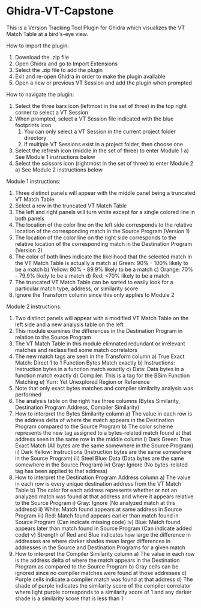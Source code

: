 # Ghidra-VT-Capstone
This is a Version Tracking Tool Plugin for Ghidra which visualizes the VT Match Table at a bird's-eye view.

How to import the plugin:
1) Download the .zip file
2) Open Ghidra and go to Import Extensions
3) Select the .zip file to add the plugin
4) Exit and re-open Ghidra in order to make the plugin available
5) Open a new or previous VT Session and add the plugin when prompted

How to navigate the plugin:
1) Select the three bars icon (leftmost in the set of three) in the top right corner to select a VT Session
2) When prompted, select a VT Session file indicated with the blue footprints icon
     1) You can only select a VT Session in the current project folder directory
     2) If multiple VT Sessions exist in a project folder, then choose one
3) Select the refresh icon (middle in the set of three) to enter Module 1
     a) See Module 1 instructions below
4) Select the scissors icon (rightmost in the set of three) to enter Module 2
     a) See Module 2 instructions below

Module 1 instructions:
1) Three distinct panels will appear with the middle panel being a truncated VT Match Table
2) Select a row in the truncated VT Match Table
3) The left and right panels will turn white except for a single colored line in both panels
4) The location of the color line on the left side corresponds to the relative location of
   the corresponding match in the Source Program (Version 1)
5) The location of the color line on the right side corresponds to the relative location of
   the corresponding match in the Destination Program (Version 2) 
6) The color of both lines indicate the likelihood that the selected match in the VT Match Table is actually a match
     a) Green:  90% - 100% likely to be a match
     b) Yellow: 80% - 89.9% likely to be a match
     c) Orange: 70% - 79.9% likely to be a match
     d) Red:    <70% likely to be a match
7) The truncated VT Match Table can be sorted to easily look for a particular match type, address, or similarity score
8) Ignore the Transform column since this only applies to Module 2

Module 2 instructions:
1) Two distinct panels will appear with a modified VT Match Table on the left side and a new analysis table on the left
2) This module examines the differences in the Destination Program in relation to the Source Program
3) The VT Match Table in this module elimnated redundant or irrelevant matches and reclassified some match correlators
4) The new match tags are seen in the Transform column
     a) True Exact Match: Direct 1 to 1 Function Bytes Match exactly
     b) Instructions: Instruction bytes in a function match exactly
     c) Data: Data bytes in a function match exactly
     d) Compiler: This is a tag for the BSim Function Matching
     e) Yurr: Yet Unexplored Region or Reference
5) Note that only exact bytes matches and compiler similarity analysis was performed
6) The analysis table on the right has three columns (Bytes Similarity, Destination Program Address, Compiler Similarity)
7) How to interpret the Bytes Similarity column
     a)  The value in each row is the address delta of where the match appears
         in the Destination Program compared to the Source Program
     b) The color scheme represents the new tag assigned to a bytes-related match
        found at that address seen in the same row in the middle column
             i) Dark Green: True Exact Match (All bytes are the same somewhere in the Source Program)
             ii) Dark Yellow: Instructions (Instruction bytes are the same somewhere in the Source Program)
             iii) Steel Blue: Data (Data bytes are the same somewhere in the Source Program)
             iv) Gray: Ignore (No bytes-related tag has been applied to that address)
9) How to interpret the Destination Program Address column
     a) The value in each row is every unique destination address from the VT Match Table
     b) The color for each address represents whether or not an analyzed match was found at
        that address and where it appears relative to the Source Program
             i) Gray: Ignore (No analyzed match at this address)
             ii) White: Match found appears at same address in Source Program
             iii) Red: Match found appears earlier than match found in Source Program (Can indicate missing code)
             iv) Blue: Match found appears later than match found in Source Program (Can indicate added code)
             v) Strength of Red and Blue indicates how large the difference in addresses are where darker
                shades mean larger differences in addresses in the Source and Destination Programs for a given match
11) How to interpret the Compiler Similarity column
     a)  The value in each row is the address delta of where the match appears in the Destination Program
         as compared to the Source Program
     b) Gray cells can be ignored since no compiler matches were found at those addresses
     c) Purple cells indicate a compiler match was found at that address
     d) The shade of purple indicates the similarity score of the compiler correlator where light purple
        corresponds to a similarity score of 1 and any darker shade is a similarity score that is less than 1
